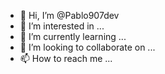 - 👋 Hi, I’m @Pablo907dev
- 👀 I’m interested in ...
- 🌱 I’m currently learning ...
- 💞️ I’m looking to collaborate on ...
- 📫 How to reach me ...

<!---
Pablo907dev/Pablo907dev is a ✨ special ✨ repository because its `README.md` (this file) appears on your GitHub profile.
You can click the Preview link to take a look at your changes.
--->
